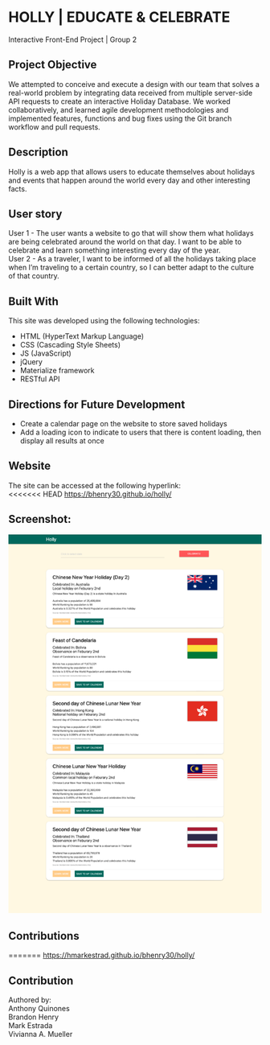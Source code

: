 # HOLLY | EDUCATE & CELEBRATE  
Interactive Front-End Project | Group 2  
## Project Objective  
We attempted to conceive and execute a design with our team that solves a real-world problem by integrating data received from multiple server-side API requests to create an interactive Holiday Database. We worked collaboratively, and learned agile development methodologies and implemented features, functions and bug fixes using the Git branch workflow and pull requests.   
## Description  
Holly is a web app that allows users to educate themselves about holidays and events that happen around the world every day and other interesting facts.  
## User story  
User 1 - The user wants a website to go that will show them what holidays are being celebrated around the world on that day. I want to be able to celebrate and learn something interesting every day of the year.  
User 2 - As a traveler, I want to be informed of all the holidays taking place when I’m traveling to a certain country, so I can better adapt to the culture of that country.  
## Built With  
This site was developed using the following technologies:  
* HTML (HyperText Markup Language)  
* CSS (Cascading Style Sheets)  
* JS (JavaScript)  
* jQuery
* Materialize framework  
* RESTful API  
## Directions for Future Development  
* Create a calendar page on the website to store saved holidays  
* Add a loading icon to indicate to users that there is content loading, then display all results at once  
## Website  
The site can be accessed at the following hyperlink:  
<<<<<<< HEAD
https://bhenry30.github.io/holly/  
## Screenshot:  
![PORTFOLIO CHALLENGE - ESTRADA](https://github.com/bhenry30/holly/blob/d4f3151da9e6e5e2641389ac7a2e858bdc51f80e/assets/images/screenshot.png) 
## Contributions  
=======
https://hmarkestrad.github.io/bhenry30/holly/  

## Contribution  
Authored by:    
Anthony Quinones  
Brandon Henry  
Mark Estrada  
Vivianna A. Mueller  